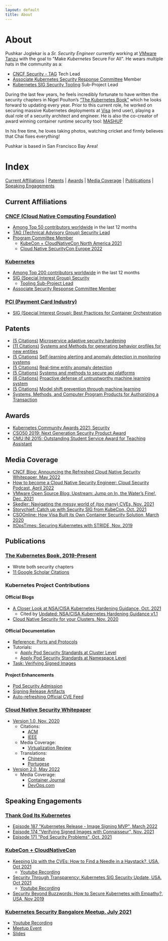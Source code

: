 ```yaml
---
layout: default
title: About
---
```


# About

Pushkar Joglekar is a _Sr. Security Engineer_ currently working at [VMware Tanzu](https://tanzu.vmware.com/tanzu/) with the goal to "Make _Kubernetes_ Secure For All". He wears multiple hats in the community as a:
- [CNCF Security - TAG](#cncf-cloud-native-computing-foundation) Tech Lead
- [Associate Kubernetes Security Response Committee](https://github.com/kubernetes/committee-security-response#security-response-committee-src) Member 
- [Kubernetes SIG Security Tooling](#kubernetes) Sub-Project Lead

During the last few years, he feels incredibly fortunate to have written the security chapters in Nigel Poulton’s [“The Kubernetes Book”](#publications) which he looks forward to updating every year. Prior to this current role, he worked on securing massive Kubernetes deployments at [Visa](https://usa.visa.com) (end user), playing a dual role of a security architect and engineer. He is also the co-creator of award winning container runtime security tool: [MASHUP](#awards)

In his free time, he loves taking photos, watching cricket and firmly believes that Chai fixes everything!

Pushkar is based in San Francisco Bay Area!

# Index

[Current Affiliations](#current-affiliations) |
[Patents](#patents) |
[Awards](#awards) |
[Media Coverage](#media-coverage) |
[Publications](#publications) |
[Speaking Engagements](#speaking-engagements)


## Current Affiliations

### [CNCF (Cloud Native Computing Foundation)](https://www.cncf.io/)
  * [Among Top 50 contributors worldwide](https://all.devstats.cncf.io/d/9/developer-activity-counts-by-repository-group-table?orgId=1&var-period_name=Last%20year&var-metric=contributions&var-repogroup_name=CNCF&var-country_name=All) in the last 12 months
  * [TAG (Technical Advisory Group) Security Lead](https://lists.cncf.io/g/cncf-toc/topic/result_pushkar_joglekar/88381568)
  * [Program Committee Member](https://www.cncf.io/blog/2021/08/04/inside-the-numbers-the-kubecon-cloudnativecon-selection-process-for-kubecon-cloudnativecon-north-america-2021/)
    * [KubeCon + CloudNativeCon North America 2021](https://www.credly.com/badges/2dc7336e-ad39-4a1c-a6f9-e88012d6d1af/public_url)
    * [Cloud Native SecurityCon Europe 2022](https://events.linuxfoundation.org/cloud-native-securitycon-europe/program/program-committee/)

### [Kubernetes](https://kubernetes.io/)
  * [Among Top 200 contributors worldwide](https://k8s.devstats.cncf.io/d/13/developer-activity-counts-by-repository-group?orgId=1&var-period_name=Last%20year&var-metric=contributions&var-repogroup_name=Kubernetes&var-repo_name=kubernetes%2Fkubernetes&var-country_name=All) in the last 12 months
  * [SIG (Special Interest Group) Security](https://github.com/kubernetes/community/tree/master/sig-security) 
    * [Tooling Sub-Project Lead](https://github.com/kubernetes/community/tree/master/sig-security)
  * [Associate Security Response Committee Member](https://github.com/kubernetes/committee-security-response#security-response-committee-src)

### [PCI (Payment Card Industry)](https://www.pcisecuritystandards.org/) 
  * [SIG (Special Interest Group): Best Practices for Container Orchestration](https://blog.pcisecuritystandards.org/pci-ssc-announces-2021-special-interest-group-election-results)

## Patents
* [(5 Citations)](https://patents.google.com/patent/WO2020060537A1#patentCitations) [Microservice adaptive security hardening](https://patents.google.com/patent/WO2020060537A1)
* [(11 Citations)](https://patents.google.com/patent/WO2019013771A1#patentCitations) [Systems and Methods for generating behavior profiles for new entities](https://patents.google.com/patent/WO2019013771A1)
* [(5 Citations)](https://patents.google.com/patent/WO2019213086A1#patentCitations) [Self-learning alerting and anomaly detection in monitoring systems](https://patents.google.com/patent/WO2019213086A1)
* [(5 Citations)](https://patents.google.com/patent/WO2019194787A1#patentCitations) [Real-time entity anomaly detection](https://patents.google.com/patent/WO2019194787A1)
* [(5 Citations)](https://patents.google.com/patent/WO2020005263A1#patentCitations) [Systems and methods to secure api platforms](https://patents.google.com/patent/WO2020005263A1)
* [(6 Citations)](https://patents.google.com/patent/WO2020040776A1#patentCitations) [Proactive defense of untrustworthy machine learning system](https://patents.google.com/patent/WO2020040776A1)
* [(5 Citations)](https://patents.google.com/patent/WO2020040777A1#patentCitations) [Model shift prevention through machine learning](https://patents.google.com/patent/WO2020040777A1)
* [Systems, Methods, and Computer Program Products for Authorizing a Transaction](https://patents.google.com/patent/US20210065194A1)

## Awards

* [Kubernetes Community Awards 2021: Security](https://www.kubernetes.dev/community/awards/2021/#security)
* [CSO50 2019: Next Generation Security Product Award](https://usa.visa.com/visa-everywhere/blog/bdp/2019/11/14/safety-in-numbers-1573775010350.html)
* [CMU INI 2015: Outstanding Student Service Award for Teaching Assistant](https://www.cmu.edu/ini/news/2015/awards.html)

## Media Coverage

* [CNCF Blog: Announcing the Refreshed Cloud Native Security Whitepaper, May 2022](https://www.cncf.io/blog/2022/05/18/announcing-the-refreshed-cloud-native-security-whitepaper)
* [How to become a Cloud Native Security Engineer: Cloud Security Podcast, April 2022](https://cloudsecuritypodcast.tv/listen-to-the-episodes/how-to-become-a-cloud-native-security-engineer/)
* [VMware Open Source Blog: Upstream: Jump on In, the Water’s Fine!, Dec. 2021](https://blogs.vmware.com/opensource/2021/12/09/upstream-jump-on-in-the-waters-fine/)
* [Skedler: Navigating the messy world of (too many) CVEs, Nov. 2021](https://www.skedler.com/blog/common-vulnerabilities-and-exposures)
* [Storychief: Catch up with Security SIG from KubeCon, Oct. 2021](https://solutions.storychief.io/catch-up-with-the-security-sig-from-kubecon)
* [CSOOnline: How Visa Built its Own Container Security Solution, March 2020](https://www.csoonline.com/article/3529974/how-visa-built-its-own-container-security-solution.html)
* [ItOpsTimes: Securing Kubernetes with STRIDE, Nov. 2019](https://www.itopstimes.com/itsec/kubecon-securing-kubernetes-with-stride/)

## Publications

### [The Kubernetes Book, 2019-Present](https://www.amazon.com/dp/B09QFM8H6T)
  * Wrote both security chapters
  * [11 Google Scholar Citations](https://scholar.google.com/scholar?cites=5033671955994310341&as_sdt=2005&sciodt=0,5&hl=en) 

### Kubernetes Project Contributions

#### Official Blogs

  * [A Closer Look at NSA/CISA Kubernetes Hardening Guidance, Oct. 2021](https://kubernetes.io/blog/2021/10/05/nsa-cisa-kubernetes-hardening-guidance/)
      * Cited by [Updated: NSA/CISA Kubernetes Hardening Guidance v1.1](https://media.defense.gov/2021/Aug/03/2002820425/-1/-1/0/CTR_Kubernetes_Hardening_Guidance_1.1_20220315.PDF#page=48) 
  * [Cloud Native Security for your Clusters, Nov. 2020](https://kubernetes.io/blog/2020/11/18/cloud-native-security-for-your-clusters)

#### Official Documentation
  * [Reference: Ports and Protocols](https://kubernetes.io/docs/reference/ports-and-protocols/)
  * Tutorials:
      * [Apply Pod Security Standards at Cluster Level](https://kubernetes.io/docs/tutorials/security/cluster-level-pss/)
      * [Apply Pod Security Standards at Namespace Level](https://kubernetes.io/docs/tutorials/security/ns-level-pss/)
  * [Task: Verifying Signed Images](https://kubernetes.io/docs/tasks/administer-cluster/verify-signed-images/)

#### Project Enhancements
  * [Pod Security Admission](https://github.com/kubernetes/enhancements/issues/2579)
  * [Signing Release Artifacts](https://github.com/kubernetes/enhancements/issues/3031)
  * [Auto-refreshing Official CVE Feed](https://github.com/kubernetes/enhancements/issues/3203)

### [Cloud Native Security Whitepaper](https://github.com/cncf/sig-security/blob/master/security-whitepaper)
  * [Version 1.0, Nov. 2020](https://github.com/cncf/sig-security/blob/master/security-whitepaper/v1/CNCF_cloud-native-security-whitepaper-Nov2020.pdf)
      * Citations: 
          * [ACM](https://dl.acm.org/doi/abs/10.1145/3493649.3493655)
          * [IEEE](https://ieeexplore.ieee.org/abstract/document/9647599)
      * Media Coverage:
          * [Virtualization Review](https://virtualizationreview.com/articles/2021/10/12/cncf-security-surveys.aspx)
      * Translations:
          * [Chinese](https://github.com/cncf/tag-security/blob/main/security-whitepaper/v1/cloud-native-security-whitepaper-simplified-chinese.md)
          * [Portugese](https://github.com/cncf/tag-security/blob/main/security-whitepaper/v1/cloud-native-security-whitepaper-brazilian-portugese.md)
  * [Version 2.0, May 2022](https://github.com/cncf/tag-security/blob/main/security-whitepaper/v2/CNCF_cloud-native-security-whitepaper-May2022-v2.pdf)
      * Media Coverage:
          * [Container Journal](https://containerjournal.com/kubecon-cnc-eu-2022/announcing-the-refreshed-cloud-native-security-whitepaper/)
          * [DevOps.com](https://devops.com/announcing-the-refreshed-cloud-native-security-whitepaper/) 

## Speaking Engagements

### [Thank God Its Kubernetes](https://www.youtube.com/playlist?list=PL7bmigfV0EqQzxcNpmcdTJ9eFRPBe-iZa)
  * [Episode 187 "Kubernetes Release - Image Signing MVP", March 2022](https://www.youtube.com/watch?v=H1D0fk9sZ8I)
  * [Episode 174 "Verifying Signed Images with Connaisseur", Nov. 2021](https://youtu.be/LFAmi39CBb4)
  * [Episode 171 "Pod Security Problems", Oct. 2021](https://youtu.be/Vk1ARLbAcVc)
  
### [KubeCon + CloudNativeCon](https://www.cncf.io/kubecon-cloudnativecon-events/) 
  * [Keeping Up with the CVEs: How to Find a Needle in a Haystack?, USA, Oct 2021](https://kccncna2021.sched.com/event/lV48)
    * [Youtube Recording](https://youtu.be/2cvWmY4xvLU)   
  * [Security Through Transparency: Kubernetes SIG Security Update, USA, Oct 2021](https://kccncna2021.sched.com/event/lV7Q)
    * [Youtube Recording](https://youtu.be/O5Wy7zSigOU) 
  * [Security Beyond Buzzwords: How to Secure Kubernetes with Empathy?, USA, Nov 2019](https://kccncna19.sched.com/event/Uad6/security-beyond-buzzwords-how-to-secure-kubernetes-with-empathy-pushkar-joglekar-visa)

### [Kubernetes Security Bangalore Meetup, July 2021](https://www.meetup.com/kubernetes-openshift-India-Meetup/)
  * [Youtube Recording](https://youtu.be/W6YQNuJsFqU?t=2491)
  * [Meetup Event](https://www.meetup.com/kubernetes-openshift-India-Meetup/events/279192256)
  * [Slides](https://github.com/PushkarJ/pushkarj.github.io/blob/master/talks/k8s-meetup-blr-2021-htmfawoyst.pdf)
